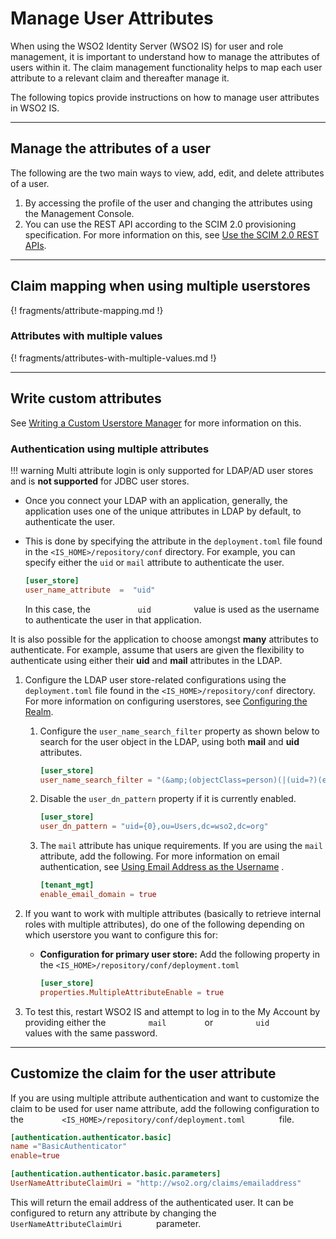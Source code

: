 # Manage User Attributes

When using the WSO2 Identity Server (WSO2 IS) for user and role management, it is
important to understand how to manage the attributes of users within it.
The claim management functionality helps to map each user attribute to a relevant claim and thereafter manage it.

The following topics provide instructions on how to manage user attributes in WSO2 IS.

---

## Manage the attributes of a user

The following are the two main ways to view, add, edit, and delete
attributes of a user.

1.  By accessing the profile of the user and changing the attributes
    using the Management Console. 
2.  You can use the REST API according to the SCIM 2.0 provisioning specification. For more information on this, see [Use the SCIM 2.0 REST APIs]({{base_path}}/develop/apis/scim2-rest-apis/).

---

## Claim mapping when using multiple userstores 

{! fragments/attribute-mapping.md !}


### Attributes with multiple values

{! fragments/attributes-with-multiple-values.md !}


---

## Write custom attributes

See [Writing a Custom Userstore Manager]({{base_path}}/deploy/write-a-custom-user-store-manager/) for more information on
this.

### Authentication using multiple attributes

!!! warning
    Multi attribute login is only supported for LDAP/AD user stores and is
    **not supported** for JDBC user stores.

-   Once you connect your LDAP with an application, generally, the
    application uses one of the unique attributes in LDAP by default, to authenticate the user.
-   This is done by specifying the attribute
    in the `deployment.toml` file found in the `<IS_HOME>/repository/conf` directory. For
    example, you can specify either the `uid` or `mail` attribute to authenticate the user.

    ``` toml
    [user_store]
    user_name_attribute  =  "uid"
    ```

    In this case, the `           uid          ` value is used as the
    username to authenticate the user in that application.

It is also possible for the application to choose amongst **many** attributes to
authenticate. For example, assume that users are given the flexibility to
authenticate using either their **uid** and **mail** attributes in the
LDAP.

1.  Configure the LDAP user store-related configurations using the `deployment.toml` file found in the 
    `<IS_HOME>/repository/conf` directory. For more information on configuring userstores, see 
    [Configuring the Realm]({{base_path}}/deploy/configure-the-realm/).
    
    1.  Configure the `user_name_search_filter`
        property as shown below to search for the user object in the
        LDAP, using both **mail** and **uid** attributes.

        ``` toml
        [user_store]
        user_name_search_filter = "(&amp;(objectClass=person)(|(uid=?)(email=?)))"
        ```

    2.  Disable the `user_dn_pattern` property if
        it is currently enabled.

        ``` toml
        [user_store]
        user_dn_pattern = "uid={0},ou=Users,dc=wso2,dc=org"
        ```

    3.  The `mail` attribute has unique requirements. If you are using the
        `mail` attribute, add the following. For more information on email
        authentication, see [Using Email Address as the Username]({{base_path}}/guides/identity-lifecycles/enable-email-as-username/)
        .

        ``` toml
        [tenant_mgt]
        enable_email_domain = true
        ```

2.  If you want to work with multiple attributes (basically to retrieve
    internal roles with multiple attributes), do one of the following
    depending on which userstore you want to configure this for:

    -   **Configuration for primary user store:** Add the following
        property in the `<IS_HOME>/repository/conf/deployment.toml`

        ``` toml
        [user_store]
        properties.MultipleAttributeEnable = true
        ```

3.  To test this, restart WSO2 IS and attempt to log in to the
    My Account by providing either the `          mail         `
    or `          uid         ` values with the same password.

---

## Customize the claim for the user attribute

If you are using multiple attribute authentication and want to customize
the claim to be used for user name attribute, add the following configuration to the `         <IS_HOME>/repository/conf/deployment.toml        `
file.

``` toml
[authentication.authenticator.basic] 
name ="BasicAuthenticator"
enable=true

[authentication.authenticator.basic.parameters]
UserNameAttributeClaimUri = "http://wso2.org/claims/emailaddress"
```

This will return the email address of the authenticated user. It can be
configured to return any attribute by changing the
`         UserNameAttributeClaimUri        `  parameter.



